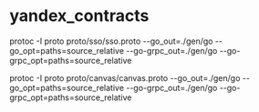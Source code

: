 # yandex_contracts

protoc -I proto proto/sso/sso.proto --go_out=./gen/go --go_opt=paths=source_relative --go-grpc_out=./gen/go --go-grpc_opt=paths=source_relative

protoc -I proto proto/canvas/canvas.proto --go_out=./gen/go --go_opt=paths=source_relative --go-grpc_out=./gen/go --go-grpc_opt=paths=source_relative
